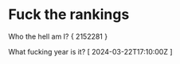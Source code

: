 # Fuck the rankings

Who the hell am I?
{ 2152281 }

What fucking year is it?
[ 2024-03-22T17:10:00Z ]
